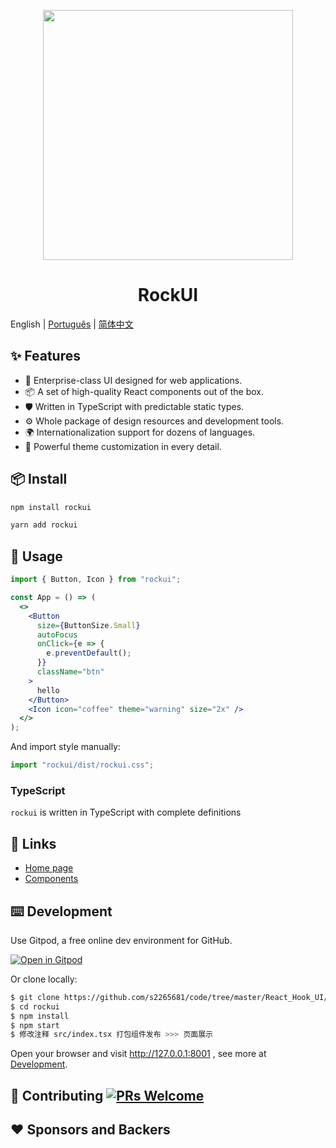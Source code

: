 <p align="center">
  <a href="http://project.rockshang.cn/rockui/?path=/story/welcome-page--welcome">
    <img width="400" src="https://img-blog.csdnimg.cn/202005272236562.png?x-oss-process=image/watermark,type_ZmFuZ3poZW5naGVpdGk,shadow_10,text_aHR0cHM6Ly9ibG9nLmNzZG4ubmV0L3dlaXhpbl80NDE2MDM4NQ==,size_16,color_FFFFFF,t_70">
  </a>
</p>

<h1 align="center">RockUI</h1>

English | [Português](./README-pt_BR.md) | [简体中文](./README-zh_CN.md)

## ✨ Features

- 🌈 Enterprise-class UI designed for web applications.
- 📦 A set of high-quality React components out of the box.
- 🛡 Written in TypeScript with predictable static types.
- ⚙️ Whole package of design resources and development tools.
- 🌍 Internationalization support for dozens of languages.
- 🎨 Powerful theme customization in every detail.

## 📦 Install

```bash
npm install rockui
```

```bash
yarn add rockui
```

## 🔨 Usage

```jsx
import { Button, Icon } from "rockui";

const App = () => (
  <>
    <Button
      size={ButtonSize.Small}
      autoFocus
      onClick={e => {
        e.preventDefault();
      }}
      className="btn"
    >
      hello
    </Button>
    <Icon icon="coffee" theme="warning" size="2x" />
  </>
);
```

And import style manually:

```jsx
import "rockui/dist/rockui.css";
```

### TypeScript

`rockui` is written in TypeScript with complete definitions

<!-- ## 🌍 Internationalization

Dozens of languages supported in `rockui`, see [i18n](https://ant.design/docs/react/i18n). -->

## 🔗 Links

- [Home page](http://project.rockshang.cn/rockui/)
- [Components](https://github.com/s2265681/code/blob/master/React_Hook_UI/rockui/src/components/Button)

## ⌨️ Development

Use Gitpod, a free online dev environment for GitHub.

[![Open in Gitpod](https://gitpod.io/button/open-in-gitpod.svg)](https://gitpod.io/#https://github.com/ant-design/ant-design)

Or clone locally:

```bash
$ git clone https://github.com/s2265681/code/tree/master/React_Hook_UI/rockui
$ cd rockui
$ npm install
$ npm start
$ 修改注释 src/index.tsx 打包组件发布 >>> 页面展示
```

Open your browser and visit http://127.0.0.1:8001 , see more at [Development](https://github.com/ant-design/ant-design/wiki/Development).

## 🤝 Contributing [![PRs Welcome](https://img.shields.io/badge/PRs-welcome-brightgreen.svg?style=flat-square)](http://makeapullrequest.com)


## ❤️ Sponsors and Backers

